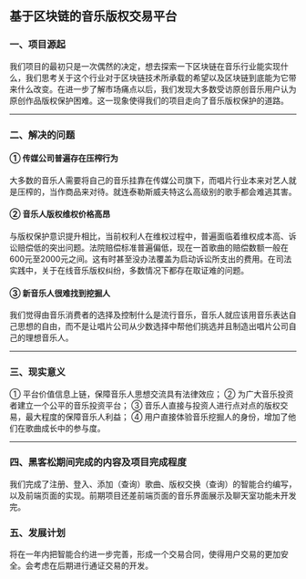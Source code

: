 ## 基于区块链的音乐版权交易平台

### 一、项目源起
我们项目的最初只是一次偶然的决定，想去探索一下区块链在音乐行业能实现什么，我们思考关于这个行业对于区块链技术所承载的希望以及区块链到底能为它带来什么改变。在进一步了解市场痛点以后，我们发现大多数受访原创音乐用户认为原创作品版权保护困难。这一现象使得我们的项目走向了音乐版权保护的道路。
<hr>

### 二、解决的问题
#### ① 传媒公司普遍存在压榨行为
大多数的音乐人需要将自己的音乐挂靠在传媒公司旗下，而唱片行业本来对艺人就是压榨的，当作商品来对待。就连泰勒斯威夫特这么高级别的歌手都会难逃其害。
#### ② 音乐人版权维权价格高昂
与版权保护意识提升相比，当前权利人在维权过程中，普遍面临着维权成本高、诉讼赔偿低的突出问题。法院赔偿标准普遍偏低，现在一首歌曲的赔偿数额一般在600元至2000元之间。这有时甚至没办法覆盖为启动诉讼所支出的费用。在司法实践中，关于在线音乐版权纠纷，多数情况下都存在取证难的问题。
#### ③ 新音乐人很难找到挖掘人
我们觉得由音乐消费者的选择及控制什么是流行音乐，音乐人就应该用音乐表达自己思想的自由，而不是让唱片公司从少数选择中帮他们挑选并且制造出唱片公司自己的理想音乐人。
<hr>

### 三、现实意义
① 平台价值信息上链，保障音乐人思想交流具有法律效应；
② 为广大音乐投资者建立一个公平的音乐投资平台；
③ 音乐人直接与投资人进行点对点的版权交易，最大程度的保障音乐人利益；
④ 用户直接体验音乐挖掘人的身份，增加了他们在歌曲成长中的参与度。
<hr>

### 四、黑客松期间完成的内容及项目完成程度
我们完成了注册、登入、添加（查询）歌曲、版权交换（查询）的智能合约编写，以及前端页面的实现。前期项目还差前端页面的音乐界面展示及聊天室功能未开发完。

### 五、发展计划
将在一年内把智能合约进一步完善，形成一个交易合同，使得用户交易的更加安全。会考虑在后期进行通证交易的开发。
